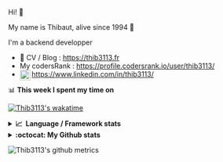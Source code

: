 Hi! 👋

My name is Thibaut, alive since 1994 🍷

I'm a backend developper

-   📝 CV / Blog : https://thib3113.fr
-   My codersRank : https://profile.codersrank.io/user/thib3113/
-   <a href="https://www.linkedin.com/in/thib3113/"><img align="left" alt="Thib3113's Linkedin" width="21px" src="https://raw.githubusercontent.com/peterthehan/peterthehan/master/assets/linkedin.svg" /></a> https://www.linkedin.com/in/thib3113/

📊 **This week I spent my time on**

[![Thib3113's wakatime](https://github-readme-stats.vercel.app/api/wakatime?username=thib3113&layout=default&theme=dracula&langs_count=6&hide_title=true&hide_border=true)](https://wakatime.com/@thib3113)

<details>
  <summary><b>📈&nbsp;&nbsp;Language&nbsp;/&nbsp;Framework stats</b></summary>
  <br/>  
  <a href='https://profile.codersrank.io/user/thib3113/'>
  <img src='http://cr-skills-chart-widget.azurewebsites.net/api/api?username=thib3113&padding=30&skills=php,batchfile,javascript,less,mysql,reactjs,scss,shell,typescript,vue'>
  </a>
</details>

<details>
  <summary><b>:octocat: My Github stats</b></summary>
  <br/>  
  
  <img src="https://github-readme-stats.vercel.app/api?username=thib3113&theme=dracula&show_icons=true&" alt="Thib3113's GitHub stats" />

<!--START_SECTION:activity-->

1. 🎉 Merged PR [#419](https://github.com/thib3113/unifi-client/pull/419) in [thib3113/unifi-client](https://github.com/thib3113/unifi-client)
2. 🎉 Merged PR [#99](https://github.com/thib3113/vban/pull/99) in [thib3113/vban](https://github.com/thib3113/vban)
3. 🎉 Merged PR [#412](https://github.com/thib3113/unifi-client/pull/412) in [thib3113/unifi-client](https://github.com/thib3113/unifi-client)
4. 🎉 Merged PR [#94](https://github.com/thib3113/vban/pull/94) in [thib3113/vban](https://github.com/thib3113/vban)
5. 💪 Opened PR [#9](https://github.com/centreon/centreon-grafana-datasource/pull/9) in [centreon/centreon-grafana-datasource](https://github.com/centreon/centreon-grafana-datasource)
 <!--END_SECTION:activity-->

</details>

![Thib3113's github metrics](https://gist.githubusercontent.com/thib3113/83a96e16f8bca103f1b0e376186c66ec/raw/github-metrics.svg)
